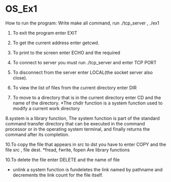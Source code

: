 # OS_Ex1

How to run the program:
 Write make all command, run ./tcp_server , ./ex1
1. To exit the program enter EXIT
2. To get the current address enter getcwd.
3. To print to the screen enter ECHO and the required
4. To connect to server you must run ./tcp_server and enter TCP PORT
5. To disconnect from the server enter LOCAL(the socket server also close).
6. To view the list of files from the current directory enter DIR

7. To move to a directory that is in the current directory enter CD and the name of the directory.
  *The chdir function is a system function used to modify a current work directory
  
8.system is a library function,
The system function is part of the standard command transfer directory that can be executed in the command processor or in the operating system terminal,
and finally returns the command after its completion.

10.To copy the file that appears in src to dst you have to enter COPY and the  file src , file dest.
*fread, fwrite, fopen Are library functions

10.To delete the file enter DELETE and the name of file
* unlink a system function is fundeletes the link named by pathname and decrements the link count for the file itself.


